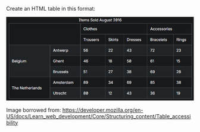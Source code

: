 Create an HTML table in this format: 

![alt text](image.png)

Image borrowed from: https://developer.mozilla.org/en-US/docs/Learn_web_development/Core/Structuring_content/Table_accessibility